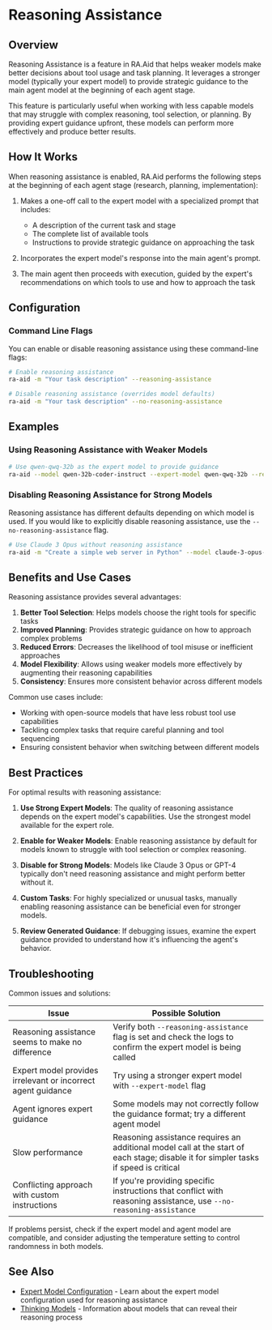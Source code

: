 # Reasoning Assistance

## Overview

Reasoning Assistance is a feature in RA.Aid that helps weaker models make better decisions about tool usage and task planning. It leverages a stronger model (typically your expert model) to provide strategic guidance to the main agent model at the beginning of each agent stage.

This feature is particularly useful when working with less capable models that may struggle with complex reasoning, tool selection, or planning. By providing expert guidance upfront, these models can perform more effectively and produce better results.

## How It Works

When reasoning assistance is enabled, RA.Aid performs the following steps at the beginning of each agent stage (research, planning, implementation):

1. Makes a one-off call to the expert model with a specialized prompt that includes:
   - A description of the current task and stage
   - The complete list of available tools
   - Instructions to provide strategic guidance on approaching the task

2. Incorporates the expert model's response into the main agent's prompt.

3. The main agent then proceeds with execution, guided by the expert's recommendations on which tools to use and how to approach the task

## Configuration

### Command Line Flags

You can enable or disable reasoning assistance using these command-line flags:

```bash
# Enable reasoning assistance
ra-aid -m "Your task description" --reasoning-assistance

# Disable reasoning assistance (overrides model defaults)
ra-aid -m "Your task description" --no-reasoning-assistance
```

## Examples

### Using Reasoning Assistance with Weaker Models

```bash
# Use qwen-qwq-32b as the expert model to provide guidance
ra-aid --model qwen-32b-coder-instruct --expert-model qwen-qwq-32b --reasoning-assistance -m "Create a simple web server in Python" 
```

### Disabling Reasoning Assistance for Strong Models

Reasoning assistance has different defaults depending on which model is used. If you would like to explicitly disable reasoning assistance, use the `--no-reasoning-assistance` flag.

```bash
# Use Claude 3 Opus without reasoning assistance
ra-aid -m "Create a simple web server in Python" --model claude-3-opus-20240229 --no-reasoning-assistance
```

## Benefits and Use Cases

Reasoning assistance provides several advantages:

1. **Better Tool Selection**: Helps models choose the right tools for specific tasks
2. **Improved Planning**: Provides strategic guidance on how to approach complex problems
3. **Reduced Errors**: Decreases the likelihood of tool misuse or inefficient approaches
4. **Model Flexibility**: Allows using weaker models more effectively by augmenting their reasoning capabilities
5. **Consistency**: Ensures more consistent behavior across different models

Common use cases include:

- Working with open-source models that have less robust tool use capabilities
- Tackling complex tasks that require careful planning and tool sequencing
- Ensuring consistent behavior when switching between different models

## Best Practices

For optimal results with reasoning assistance:

1. **Use Strong Expert Models**: The quality of reasoning assistance depends on the expert model's capabilities. Use the strongest model available for the expert role.

2. **Enable for Weaker Models**: Enable reasoning assistance by default for models known to struggle with tool selection or complex reasoning.

3. **Disable for Strong Models**: Models like Claude 3 Opus or GPT-4 typically don't need reasoning assistance and might perform better without it.

4. **Custom Tasks**: For highly specialized or unusual tasks, manually enabling reasoning assistance can be beneficial even for stronger models.

5. **Review Generated Guidance**: If debugging issues, examine the expert guidance provided to understand how it's influencing the agent's behavior.

## Troubleshooting

Common issues and solutions:

| Issue | Possible Solution |
|-------|-------------------|
| Reasoning assistance seems to make no difference | Verify both `--reasoning-assistance` flag is set and check the logs to confirm the expert model is being called |
| Expert model provides irrelevant or incorrect agent guidance | Try using a stronger expert model with `--expert-model` flag |
| Agent ignores expert guidance | Some models may not correctly follow the guidance format; try a different agent model |
| Slow performance | Reasoning assistance requires an additional model call at the start of each stage; disable it for simpler tasks if speed is critical |
| Conflicting approach with custom instructions | If you're providing specific instructions that conflict with reasoning assistance, use `--no-reasoning-assistance` |

If problems persist, check if the expert model and agent model are compatible, and consider adjusting the temperature setting to control randomness in both models.

## See Also

- [Expert Model Configuration](./expert-model.md) - Learn about the expert model configuration used for reasoning assistance
- [Thinking Models](./thinking-models.md) - Information about models that can reveal their reasoning process